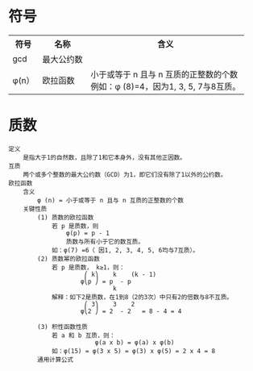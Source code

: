 # 符号
<table>
  <tr>
    <th>符号</th>
    <th>名称</th>
    <th>含义</th>
  </tr>
  <tr>
    <td>gcd</td>
    <td>最大公约数</td>
    <td></td>
  </tr>
  <tr>
    <td>φ(n）</td>
    <td>欧拉函数</td>
    <td> <div>小于或等于 n 且与 n 互质的正整数的个数  </div>
	    <div>例如：φ (8)=4，因为1, 3, 5, 7与8互质。 </div>
    </td>
  </tr>
</table>
		
		

		
# 质数
	定义
		是指大于1的自然数，且除了1和它本身外，没有其他正因数。
	互质
		两个或多个整数的最大公约数（GCD）为1，即它们没有除了1以外的公约数。
	欧拉函数
		含义
			φ (n) = 小于或等于 n 且与 n 互质的正整数的个数
		关键性质
			(1) 质数的欧拉函数
				若 p 是质数，则
					φ(p) = p - 1 
					质数与所有小于它的数互质。
				如：φ(7) =6（ 因1, 2, 3, 4, 5, 6均与7互质）。
			(2) 质数幂的欧拉函数  
				若 p 是质数， k≥1，则：
					     ⎛ k⎞    k    (k - 1)
					    φ⎝p ⎠ = p  - p       
					     		 k
				解释：如下2是质数，在1到8（2的3次）中只有2的倍数与8不互质。
					     ⎛ 3⎞    3    2 
					    φ⎝2 ⎠ = 2  - 2   = 8 - 4 = 4

			(3) 积性函数性质
   				若 a 和 b 互质，则：
       					    φ(a x b) = φ(a) x φ(b)
				如：φ(15) = φ(3 x 5) = φ(3) x φ(5) = 2 x 4 = 8
    		通用计算公式
       	
